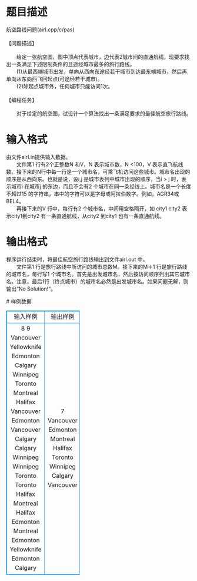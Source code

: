 # 

 
 # 题目描述 
<p>
航空路线问题(airl.cpp/c/pas)<br><br>【问题描述】<br><br>　　给定一张航空图，图中顶点代表城市，边代表2城市间的直通航线。现要求找出一条满足下述限制条件的且途经城市最多的旅行路线。<br>　　(1)从最西端城市出发，单向从西向东途经若干城市到达最东端城市，然后再单向从东向西飞回起点(可途经若干城市)。<br>　　(2)除起点城市外，任何城市只能访问1次。<br><br>【编程任务】<br><br>　　对于给定的航空图，试设计一个算法找出一条满足要求的最佳航空旅行路线。</p> 

 
 # 输入格式 
<p>
由文件airl.in提供输入数据。<br>　　文件第1 行有2个正整数N 和V，N 表示城市数，N <100，V 表示直飞航线数。接下来的N行中每一行是一个城市名，可乘飞机访问这些城市。城市名出现的顺序是从西向东。也就是说，设i,j 是城市表列中城市出现的顺序，当i > j 时，表示城市i 在城市j 的东边，而且不会有2 个城市在同一条经线上。城市名是一个长度不超过15 的字符串，串中的字符可以是字母或阿拉伯数字。例如，AGR34或BEL4。<br>　　再接下来的V 行中，每行有2 个城市名，中间用空格隔开，如 city1 city2 表示city1到city2 有一条直通航线，从city2 到city1 也有一条直通航线。</p> 

 
 # 输出格式 
<p>
程序运行结束时，将最佳航空旅行路线输出到文件airl.out 中。<br>　　文件第1 行是旅行路线中所访问的城市总数M。接下来的M＋1 行是旅行路线的城市名，每行写1 个城市名。首先是出发城市名，然后按访问顺序列出其它城市名。注意，最后1行（终点城市）的城市名必然是出发城市名。如果问题无解，则输出“No Solution!”。</p> 
# 样例数据
<style>
        table,table tr th, table tr td { border:1px solid #0094ff; }
        table { width: 200px; min-height: 25px; line-height: 25px; text-align: center; border-collapse: collapse;}   
    </style>
<table>
	<tr>
		<td>输入样例</td>
		<td>输出样例</td>
	</tr>
<tr><td>8 9
Vancouver
Yellowknife
Edmonton
Calgary
Winnipeg
Toronto
Montreal
Halifax
Vancouver Edmonton
Vancouver Calgary
Calgary Winnipeg
Winnipeg Toronto
Toronto Halifax
Montreal Halifax
Edmonton Montreal
Edmonton Yellowknife
Edmonton Calgary</td><td>7
Vancouver
Edmonton
Montreal
Halifax
Toronto
Winnipeg
Calgary
Vancouver</td></tr></table>
